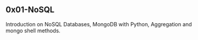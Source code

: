 ## 0x01-NoSQL

Introduction on NoSQL Databases, MongoDB with Python, Aggregation and mongo shell methods.

